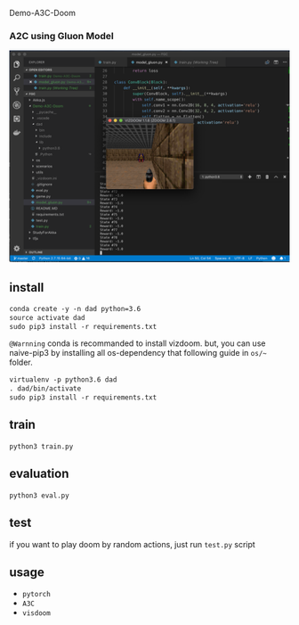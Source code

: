 Demo-A3C-Doom

### A2C using Gluon Model
![](https://github.com/FutureGameCritic/Demo-A3C-Doom/blob/master/capture/a2c_on_gluon.png)

## install
```
conda create -y -n dad python=3.6
source activate dad
sudo pip3 install -r requirements.txt
```
`@Warnning`
conda is recommanded to install vizdoom. but, you can use naive-pip3 by installing all os-dependency that following guide in `os/~` folder.
```
virtualenv -p python3.6 dad
. dad/bin/activate
sudo pip3 install -r requirements.txt
```

## train
```
python3 train.py
```

## evaluation
```
python3 eval.py
```

## test
if you want to play doom by random actions, just run `test.py` script

## usage
- `pytorch`
- `A3C`
- `visdoom`